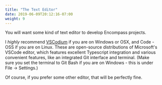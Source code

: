 ```yaml
---
title: "The Text Editor"
date: 2019-06-09T20:12:16-07:00
weight: 9
---
```


You will want some kind of text editor to develop Encompass projects.

I _highly_ recommend [VSCodium](https://vscodium.com/) if you are on Windows or OSX, and Code - OSS if you are on Linux. These are open-source distributions of Microsoft's VSCode editor, which features excellent Typescript integration and various convenient features, like an integrated Git interface and terminal. (Make sure you set the terminal to Git Bash if you are on Windows - this is under File -> Settings.)

Of course, if you prefer some other editor, that will be perfectly fine.

